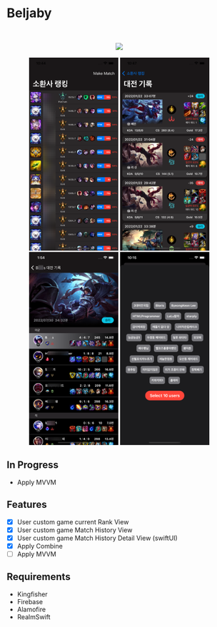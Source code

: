 # Beljaby
<br />
<p align="center">
<img src= "gitImage/appIntro.gif" width="300" >
</p>

<p align="center">
<img src= "gitImage/rankview.png" width="200" >
<img src= "gitImage/matchview.png" width="200" >
<img src= "gitImage/matchDetailView.png" width="200" >
<img src= "gitImage/makeMatchView.png" width="200" >
</p>

## In Progress

- Apply MVVM

## Features

- [x] User custom game current Rank View
- [x] User custom game Match History View
- [x] User custom game Match History Detail View (swiftUI) 
- [x] Apply Combine
- [ ] Apply MVVM

## Requirements

- Kingfisher
- Firebase
- Alamofire
- RealmSwift
